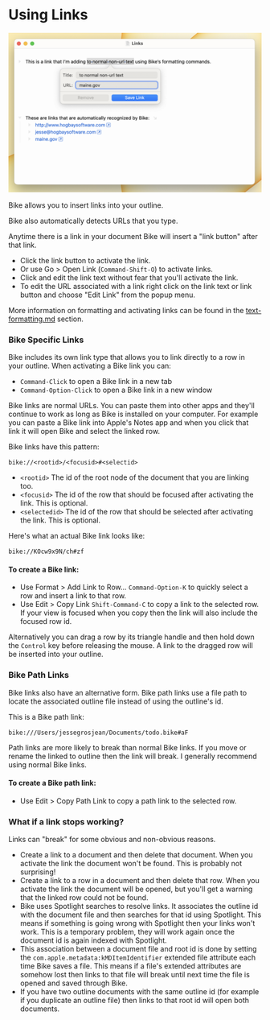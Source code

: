 # Using Links

![Links](../.gitbook/assets/Links.png)

Bike allows you to insert links into your outline.

Bike also automatically detects URLs that you type.

Anytime there is a link in your document Bike will insert a "link button" after that link.

* Click the link button to activate the link.
* Or use Go > Open Link (`Command-Shift-O`) to activate links.
* Click and edit the link text without fear that you'll activate the link.
* To edit the URL associated with a link right click on the link text or link button and choose "Edit Link" from the popup menu.

More information on formatting and activating links can be found in the [text-formatting.md](text-formatting.md "mention") section.

### Bike Specific Links

Bike includes its own link type that allows you to link directly to a row in your outline. When activating a Bike link you can:

* `Command-Click` to open a Bike link in a new tab
* `Command-Option-Click` to open a Bike link in a new window

Bike links are normal URLs. You can paste them into other apps and they'll continue to work as long as Bike is installed on your computer. For example you can paste a Bike link into Apple's Notes app and when you click that link it will open Bike and select the linked row.

Bike links have this pattern:

```
bike://<rootid>/<focusid>#<selectid>
```

* `<rootid>` The id of the root node of the document that you are linking too.
* `<focusid>` The id of the row that should be focused after activating the link. This is optional.
* `<selectedid>` The id of the row that should be selected after activating the link. This is optional.

Here's what an actual Bike link looks like:

```
bike://KOcw9x9N/ch#zf
```

#### To create a Bike link:

* Use Format > Add Link to Row… `Command-Option-K` to quickly select a row and insert a link to that row. &#x20;
* Use Edit > Copy Link `Shift-Command-C` to copy a link to the selected row. If your view is focused when you copy then the link will also include the focused row id.

Alternatively you can drag a row by its triangle handle and then hold down the `Control` key before releasing the mouse. A link to the dragged row will be inserted into your outline.

### Bike Path Links

Bike links also have an alternative form. Bike path links use a file path to locate the associated outline file instead of using the outline's id.

This is a Bike path link:

```
bike:///Users/jessegrosjean/Documents/todo.bike#aF
```

Path links are more likely to break than normal Bike links. If you move or rename the linked to outline then the link will break. I generally recommend using normal Bike links.

#### To create a Bike path link:

* Use Edit > Copy Path Link to copy a path link to the selected row.

### What if a link stops working?

Links can "break" for some obvious and non-obvious reasons.

* Create a link to a document and then delete that document. When you activate the link the document won't be found. This is probably not surprising!
* Create a link to a row in a document and then delete that row. When you activate the link the document will be opened, but you'll get a warning that the linked row could not be found.
* Bike uses Spotlight searches to resolve links. It associates the outline id with the document file and then searches for that id using Spotlight. This means if something is going wrong with Spotlight then your links won't work. This is a temporary problem, they will work again once the document id is again indexed with Spotlight.
* This association between a document file and root id is done by setting the `com.apple.metadata:kMDItemIdentifier` extended file attribute each time Bike saves a file. This means if a file's extended attributes are somehow lost then links to that file will break until next time the file is opened and saved through Bike.
* If you have two outline documents with the same outline id (for example if you duplicate an outline file) then links to that root id will open both documents.
